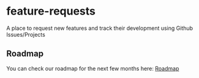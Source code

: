 # feature-requests
A place to request new features and track their development using Github Issues/Projects

## Roadmap

You can check our roadmap for the next few months here: [Roadmap](https://github.com/graphcool/feature-requests/projects/1)

